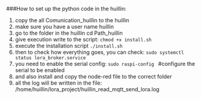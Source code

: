 ###How to set up the python code in the huillin:
1) copy the all Comunication_huillin to the huillin
2) make sure you have a user name huillin
3) go to the folder in the huillin cd Path_huillin
4) give execution write to the script: `chmod +x install.sh`
4) execute the installation script `./install.sh`
5) then to check how everything goes, you can check:
`sudo systemctl status lora_broker.service`
6) you need to enable the serial config:
	`sudo raspi-config ` #configure the serial to be enabled
7) and also install and copy the node-red file to the correct folder	
8) all the log will be written in the file:  /home/huillin/lora_project/huillin_read_mqtt_send_lora.log


